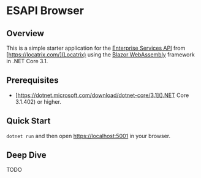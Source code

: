 # ESAPI Browser

## Overview

This is a simple starter application for the [Enterprise Services API](https://api.locatrix.com/esapi/api/docs/index.html) from [https://locatrix.com/](Locatrix) using the [Blazor WebAssembly](https://dotnet.microsoft.com/apps/aspnet/web-apps/blazor) framework in .NET Core 3.1.

## Prerequisites

- [https://dotnet.microsoft.com/download/dotnet-core/3.1]().NET Core 3.1.402) or higher.

## Quick Start

`dotnet run` and then open [https://localhost:5001](https://localhost:5001) in your browser.

## Deep Dive

TODO